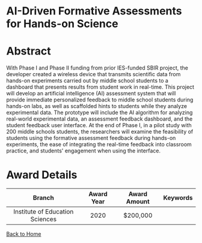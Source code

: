 
AI-Driven Formative Assessments for Hands-on Science
====================================================

# Abstract


With Phase I and Phase II funding from prior IES-funded SBIR project, the developer created a wireless device that transmits scientific data from hands-on experiments carried out by middle school students to a dashboard that presents results from student work in real-time. This project will develop an artificial intelligence (AI) assessment system that will provide immediate personalized feedback to middle school students during hands-on labs, as well as scaffolded hints to students while they analyze experimental data. The prototype will include the AI algorithm for analyzing real-world experimental data, an assessment feedback dashboard, and the student feedback user interface. At the end of Phase I, in a pilot study with 200 middle schools students, the researchers will examine the feasibility of students using the formative assessment feedback during hands-on experiments, the ease of integrating the real-time feedback into classroom practice, and students' engagement when using the interface.  

# Award Details

|Branch|Award Year|Award Amount|Keywords|
| :---: | :---: | :---: | :---: |
|Institute of Education Sciences|2020|$200,000||
  
  


[Back to Home](https://github.com/chrischow/dod_sbir_awards#936)